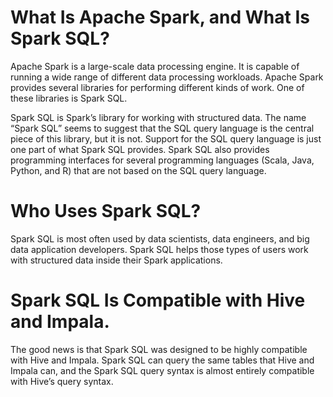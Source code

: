 
# What Is Apache Spark, and What Is Spark SQL?

Apache Spark is a large-scale data processing engine. It is capable of running a wide range of different data processing workloads. Apache Spark provides several libraries for performing different kinds of work. One of these libraries is Spark SQL.

Spark SQL is Spark’s library for working with structured data. The name “Spark SQL” seems to suggest that the SQL query language is the central piece of this library, but it is not. Support for the SQL query language is just one part of what Spark SQL provides. Spark SQL also provides programming interfaces for several programming languages (Scala, Java, Python, and R) that are not based on the SQL query language.

# Who Uses Spark SQL?

Spark SQL is most often used by data scientists, data engineers, and big data application developers. Spark SQL helps those types of users work with structured data inside their Spark applications.

# Spark SQL Is Compatible with Hive and Impala.

The good news is that Spark SQL was designed to be highly compatible with Hive and Impala. Spark SQL can query the same tables that Hive and Impala can, and the Spark SQL query syntax is almost entirely compatible with Hive’s query syntax.
